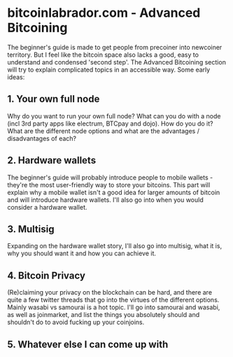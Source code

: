 # bitcoinlabrador.com - Advanced Bitcoining
The beginner's guide is made to get people from precoiner into newcoiner territory. But I feel like the bitcoin space also lacks a good, easy to understand and condensed 'second step'. The Advanced Bitcoining section will try to explain complicated topics in an accessible way. Some early ideas:

## 1. Your own full node
Why do you want to run your own full node? What can you do with a node (incl 3rd party apps like electrum, BTCpay and dojo). How do you do it? What are the different node options and what are the advantages / disadvantages of each? 

## 2. Hardware wallets
The beginner's guide will probably introduce people to mobile wallets - they're the most user-friendly way to store your bitcoins. This part will explain why a mobile wallet isn't a good idea for larger amounts of bitcoin and will introduce hardware wallets. I'll also go into when you would consider a hardware wallet.

## 3. Multisig
Expanding on the hardware wallet story, I'll also go into multisig, what it is, why you should want it and how you can achieve it.

## 4. Bitcoin Privacy  
(Re)claiming your privacy on the blockchain can be hard, and there are quite a few twitter threads that go into the virtues of the different options. Mainly wasabi vs samourai is a hot topic. I'll go into samourai and wasabi, as well as joinmarket, and list the things you absolutely should and shouldn't do to avoid fucking up your coinjoins.

## 5. Whatever else I can come up with
